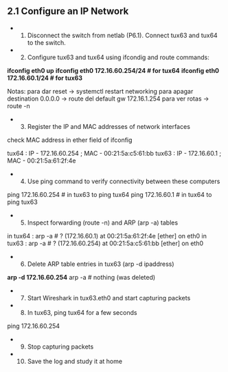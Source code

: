## 2.1 Configure an IP Network

- 1. Disconnect the switch from netlab (P6.1). Connect tux63 and tux64 to the switch.
- 2. Configure tux63 and tux64 using ifcondig and route commands:

**ifconfig eth0 up**
**ifconfig eth0 172.16.60.254/24 # for tux64**
**ifconfig eth0 172.16.60.1/24 # for tux63**

Notas:
para dar reset -> systemctl restart networking
para apagar destination 0.0.0.0 -> route del default gw 172.16.1.254
para ver rotas -> route -n

- 3. Register the IP and MAC addresses of network interfaces 

check MAC address in ether field of ifconfig

tux64 : IP - 172.16.60.254 ; MAC - 00:21:5a:c5:61:bb
tux63 : IP - 172.16.60.1 ; MAC - 00:21:5a:61:2f:4e

- 4. Use ping command to verify connectivity between these computers

ping 172.16.60.254 # in tux63 to ping tux64
ping 172.16.60.1 # in tux64 to ping tux63

- 5. Inspect forwarding (route -n) and ARP (arp -a) tables 

in tux64 : arp -a # ? (172.16.60.1) at 00:21:5a:61:2f:4e [ether] on eth0
in tux63 : arp -a # ? (172.16.60.254) at 00:21:5a:c5:61:bb [ether] on eth0

- 6. Delete ARP table entries in tux63 (arp -d ipaddress)

**arp -d 172.16.60.254**
arp -a # nothing (was deleted)

- 7. Start Wireshark in tux63.eth0 and start capturing packets

- 8. In tux63, ping tux64 for a few seconds

ping 172.16.60.254

- 9. Stop capturing packets

- 10. Save the log and study it at home
